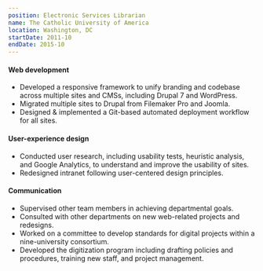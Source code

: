 ```yaml
---
position: Electronic Services Librarian
name: The Catholic University of America
location: Washington, DC
startDate: 2011-10
endDate: 2015-10
---
```


#### Web development

- Developed a responsive framework to unify branding and codebase across multiple sites and CMSs, including Drupal 7 and WordPress.
- Migrated multiple sites to Drupal from Filemaker Pro and Joomla.
- Designed & implemented a Git-based automated deployment workflow for all sites.

#### User-experience design

- Conducted user research, including usability tests, heuristic analysis, and Google Analytics, to understand and improve the usability of sites.
- Redesigned intranet following user-centered design principles.

#### Communication

- Supervised other team members in achieving departmental goals.
- Consulted with other departments on new web-related projects and redesigns.
- Worked on a committee to develop standards for digital projects within a nine-university consortium.
- Developed the digitization program including drafting policies and procedures, training new staff, and project management.
